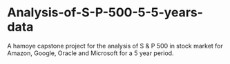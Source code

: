 # Analysis-of-S-P-500-5-5-years-data
A hamoye capstone project for the analysis of S &amp; P 500 in stock market for Amazon, Google, Oracle and Microsoft for a 5 year period.
